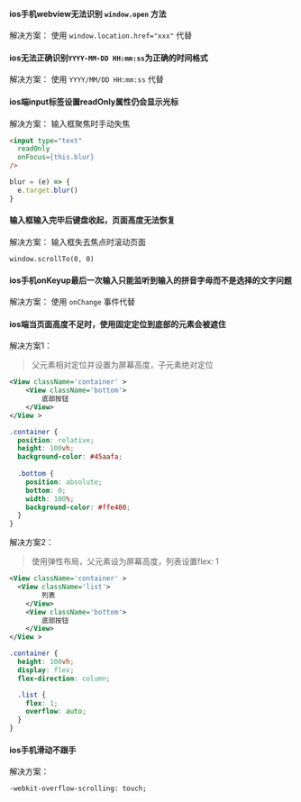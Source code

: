 #### ios手机webview无法识别 `window.open` 方法

解决方案：
使用 `window.location.href="xxx"` 代替 

#### ios无法正确识别`YYYY-MM-DD HH:mm:ss`为正确的时间格式
解决方案：
使用 `YYYY/MM/DD HH:mm:ss` 代替

#### ios端input标签设置readOnly属性仍会显示光标
解决方案：
输入框聚焦时手动失焦
```html
<input type="text"
  readOnly
  onFocus={this.blur}
/>
```
```js
blur = (e) => {
  e.target.blur()
}
```

#### 输入框输入完毕后键盘收起，页面高度无法恢复
解决方案：
输入框失去焦点时滚动页面
```
window.scrollTo(0, 0)
```

#### ios手机onKeyup最后一次输入只能监听到输入的拼音字母而不是选择的文字问题
解决方案：
使用 `onChange` 事件代替

#### ios端当页面高度不足时，使用固定定位到底部的元素会被遮住
解决方案1：
> 父元素相对定位并设置为屏幕高度，子元素绝对定位
```xml
<View className='container' >
	<View className='bottom'>
		底部按钮
	</View>
</View >
```
```css
.container {
  position: relative;
  height: 100vh;
  background-color: #45aafa;
  
  .bottom {
    position: absolute;
    bottom: 0;
    width: 100%;
    background-color: #ffe400;
  }
}
```
解决方案2：
> 使用弹性布局，父元素设为屏幕高度，列表设置flex: 1
```xml
<View className='container' >
  <View className='list'>
		列表
	</View>
	<View className='bottom'>
		底部按钮
	</View>
</View >
```
```css
.container {
  height: 100vh;
  display: flex;
  flex-direction: column;

  .list {
    flex: 1;
    overflow: auto;
  }
}
```

#### ios手机滑动不跟手
解决方案：
```
-webkit-overflow-scrolling: touch;
```